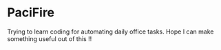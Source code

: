 # PaciFire
Trying to learn coding for automating daily office tasks.
Hope I can make something useful out of this !!
